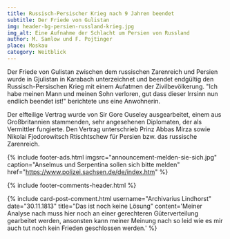 ```yaml
---
title: Russisch-Persischer Krieg nach 9 Jahren beendet
subtitle: Der Friede von Gulistan
img: header-bg-persien-russland-krieg.jpg
img_alt: Eine Aufnahme der Schlacht um Persien von Russland
author: M. Samlow und F. Pojtinger
place: Moskau
category: Weitblick
---
```


Der Friede von Gulistan zwischen dem russischen Zarenreich und Persien wurde in Gjulistan in Karabach unterzeichnet und beendet endgültig den Russisch-Persischen Krieg mit einem Aufatmen der Zivilbevölkerung. "Ich habe meinen Mann und meinen Sohn verloren, gut dass dieser Irrsinn nun endlich beendet ist!" berichtete uns eine Anwohnerin.

Der elfteilige Vertrag wurde von Sir Gore Ouseley ausgearbeitet, einem aus Großbritannien stammenden, sehr angesehenen Diplomaten, der als Vermittler fungierte. Den Vertrag unterschrieb Prinz Abbas Mirza sowie Nikolai Fjodorowitsch Rtischtschew für Persien bzw. das russische Zarenreich.


{% include footer-ads.html 
  imgsrc="announcement-melden-sie-sich.jpg"
  caption="Anselmus und Serpentina sollen sich bitte melden"
  href="https://www.polizei.sachsen.de/de/index.htm"
%}

{% include footer-comments-header.html %}

{% include card-post-comment.html 
  username="Archivarius Lindhorst"
  date="30.11.1813"
  title="Das ist noch keine Lösung"
  content='Meiner Analyse nach muss hier noch an einer gerechteren Güterverteilung gearbeitet werden, ansonsten kann meiner Meinung nach so leid wie es mir auch tut noch kein Frieden geschlossen werden.'
%}